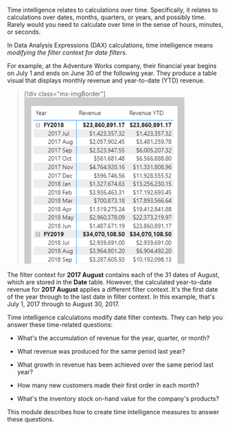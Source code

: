 Time intelligence relates to calculations over time. Specifically, it relates to calculations over dates, months, quarters, or years, and possibly time. Rarely would you need to calculate over time in the sense of hours, minutes, or seconds.

In Data Analysis Expressions (DAX) calculations, time intelligence means *modifying the filter context for date filters*.

For example, at the Adventure Works company, their financial year begins on July 1 and ends on June 30 of the following year. They produce a table visual that displays monthly revenue and year-to-date (YTD) revenue.

> [!div class="mx-imgBorder"]
> [![An image shows a matrix visual with grouping on Year and Month on the rows and Revenue and Revenue YTD summarizations.](../media/dax-matrix-revenue-ytd-ss.png)](../media/dax-matrix-revenue-ytd-ss.png#lightbox)

The filter context for **2017 August** contains each of the 31 dates of August, which are stored in the **Date** table. However, the calculated year-to-date revenue for **2017 August** applies a different filter context. It's the first date of the year through to the last date in filter context. In this example, that's July 1, 2017 through to August 30, 2017.

Time intelligence calculations modify date filter contexts. They can help you answer these time-related questions:

-   What's the accumulation of revenue for the year, quarter, or month?

-   What revenue was produced for the same period last year?

-   What growth in revenue has been achieved over the same period last year?

-   How many new customers made their first order in each month?

-   What's the inventory stock on-hand value for the company's products?

This module describes how to create time intelligence measures to answer these questions.

